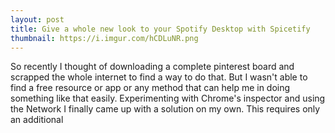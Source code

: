 ```yaml
---
layout: post
title: Give a whole new look to your Spotify Desktop with Spicetify
thumbnail: https://i.imgur.com/hCDLuNR.png
---
```


So recently I thought of downloading a complete pinterest board and scrapped the whole internet to find a way to do that.
But I wasn't able to find a free resource or app or any method that can help me in doing something like that easily. 
Experimenting with Chrome's inspector and using the Network I finally came up with a solution on my own. This requires only an additional 